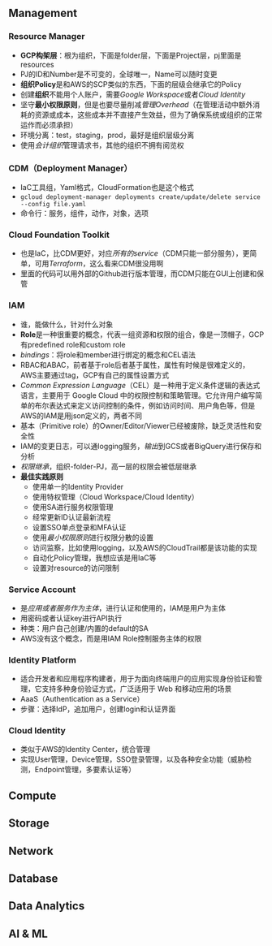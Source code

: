 ## Management

### Resource Manager

- **GCP构架层**：根为组织，下面是folder层，下面是Project层，pj里面是resources
- PJ的ID和Number是不可变的，全球唯一，Name可以随时变更
- **组织Policy**是和AWS的SCP类似的东西，下面的层级会继承它的Policy
- 创建**组织**不能用个人账户，需要*Google Workspace*或者*Cloud Identity*
- 坚守**最小权限原则**，但是也要尽量削减*管理Overhead*（在管理活动中额外消耗的资源或成本，这些成本并不直接产生效益，但为了确保系统或组织的正常运作而必须承担）
- 环境分离：test，staging，prod，最好是组织层级分离
- 使用*会计组织*管理请求书，其他的组织不拥有阅览权

### CDM（Deployment Manager）

- IaC工具组，Yaml格式，CloudFormation也是这个格式
- `gcloud deployment-manager deployments create/update/delete service --config file.yaml`
- 命令行：服务，组件，动作，对象，选项

### Cloud Foundation Toolkit

- 也是IaC，比CDM更好，对应*所有的service*（CDM只能一部分服务），更简单，可用*Terraform*，这么看来CDM很没用啊
- 里面的代码可以用外部的Github进行版本管理，而CDM只能在GUI上创建和保管

### IAM

- 谁，能做什么，针对什么对象
- **Role**是一种很重要的概念，代表一组资源和权限的组合，像是一顶帽子，GCP有predefined role和custom role
- *bindings*：将role和member进行绑定的概念和CEL语法
- RBAC和ABAC，前者基于role后者基于属性，属性有时候是很难定义的，AWS主要通过tag，GCP有自己的属性设置方式
- *Common Expression Language*（CEL）是一种用于定义条件逻辑的表达式语言，主要用于 Google Cloud 中的权限控制和策略管理。它允许用户编写简单的布尔表达式来定义访问控制的条件，例如访问时间、用户角色等，但是AWS的IAM是用json定义的，两者不同
- 基本（Primitive role）的Owner/Editor/Viewer已经被废除，缺乏灵活性和安全性
- IAM的变更日志，可以通logging服务，*输出*到GCS或者BigQuery进行保存和分析
- *权限继承*，组织-folder-PJ，高一层的权限会被低层继承
- **最佳实践原则**
  - 使用单一的Identity Provider
  - 使用特权管理（Cloud Workspace/Cloud Identity）
  - 使用SA进行服务权限管理
  - 经常更新ID认证最新流程
  - 设置SSO单点登录和MFA认证
  - 使用*最小权限原则*进行权限分散的设置
  - 访问监察，比如使用logging，以及AWS的CloudTrail都是该功能的实现
  - 自动化Policy管理，我想应该是用IaC等
  - 设置对resource的访问限制

### Service Account

- 是*应用或者服务作为主体*，进行认证和使用的，IAM是用户为主体
- 用密码或者认证key进行API执行
- 种类：用户自己创建/内置的default的SA
- AWS没有这个概念，而是用IAM Role控制服务主体的权限

### Identity Platform

- 适合开发者和应用程序构建者，用于为面向终端用户的应用实现身份验证和管理，它支持多种身份验证方式，广泛适用于 Web 和移动应用的场景
- AaaS（Authentication as a Service）
- 步骤：选择IdP，追加用户，创建login和认证界面

### Cloud Identity

- 类似于AWS的Identity Center，统合管理
- 实现User管理，Device管理，SSO登录管理，以及各种安全功能（威胁检测，Endpoint管理，多要素认证等）

## Compute

## Storage

## Network

## Database

## Data Analytics

## AI & ML
